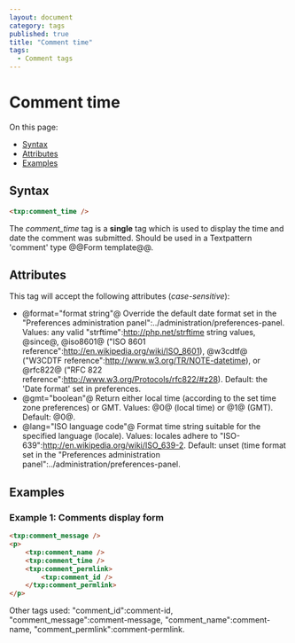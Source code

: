 ```yaml
---
layout: document
category: tags
published: true
title: "Comment time"
tags:
  - Comment tags
---
```


# Comment time

On this page:

* [Syntax](#user-content-syntax)
* [Attributes](#user-content-attributes)
* [Examples](#user-content-examples)

## Syntax

```html
<txp:comment_time />
```

The *comment_time* tag is a __single__ tag which is used to display the time and date the comment was submitted. Should be used in a Textpattern 'comment' type @@Form template@@.

## Attributes

This tag will accept the following attributes (*case-sensitive*):

* @format="format string"@
Override the default date format set in the "Preferences administration panel":../administration/preferences-panel.
Values: any valid "strftime":http://php.net/strftime string values, @since@, @iso8601@ ("ISO 8601 reference":http://en.wikipedia.org/wiki/ISO_8601), @w3cdtf@ ("W3CDTF reference":http://www.w3.org/TR/NOTE-datetime), or @rfc822@ ("RFC 822 reference":http://www.w3.org/Protocols/rfc822/#z28).
Default: the 'Date format' set in preferences.
* @gmt="boolean"@
Return either local time (according to the set time zone preferences) or GMT.
Values: @0@ (local time) or @1@ (GMT).
Default: @0@.
* @lang="ISO language code"@
Format time string suitable for the specified language (locale).
Values: locales adhere to "ISO-639":http://en.wikipedia.org/wiki/ISO_639-2.
Default: unset (time format set in the "Preferences administration panel":../administration/preferences-panel.

## Examples

### Example 1: Comments display form

```html
<txp:comment_message />
<p>
    <txp:comment_name />
    <txp:comment_time />
    <txp:comment_permlink>
        <txp:comment_id />
    </txp:comment_permlink>
</p>
```

Other tags used: "comment_id":comment-id, "comment_message":comment-message, "comment_name":comment-name, "comment_permlink":comment-permlink.
